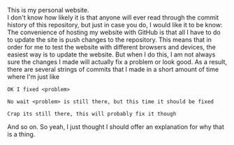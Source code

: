 This is my personal website.<br/>
I don't know how likely it is that anyone will ever read through the commit history of this 
repository, but just in case you do, I would like it to be know:<br/>
The convenience of hosting my website with GitHub is that all I have to do to update the site is 
push changes to the repository. This means that in order for me to test the website with 
different browsers and devices, the easiest way is to update the website. But when I do this, I 
am not always sure the changes I made will actually fix a problem or look good. As a result, 
there are several strings of commits that I made in a short amount of time where I'm just 
like<br/>
```
OK I fixed <problem>
```
```
No wait <problem> is still there, but this time it should be fixed
```
```
Crap its still there, this will probably fix it though
```
And so on. So yeah, I just thought I should offer an explanation for why that is a thing.
